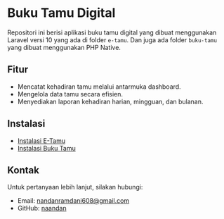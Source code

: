 # Buku Tamu Digital

Repositori ini berisi aplikasi buku tamu digital yang dibuat menggunakan Laravel versi 10 yang ada di folder `e-tamu`. Dan juga ada folder `buku-tamu` yang dibuat menggunakan PHP Native.

## Fitur

- Mencatat kehadiran tamu melalui antarmuka dashboard.
- Mengelola data tamu secara efisien.
- Menyediakan laporan kehadiran harian, mingguan, dan bulanan.

## Instalasi

- [Instalasi E-Tamu](e-tamu/README.md)
- [Instalasi Buku Tamu](buku-tamu/README.md)

## Kontak

Untuk pertanyaan lebih lanjut, silakan hubungi:

- Email: nandanramdani608@gmail.com
- GitHub: [naandan](https://github.com/naandan)
